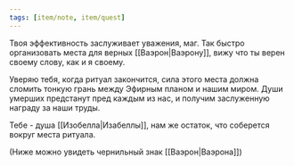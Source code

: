 ```yaml
---
tags: [item/note, item/quest]
---
```


Твоя эффективность заслуживает уважения, маг. Так быстро организовать места для верных [[Ваэрон|Ваэрону]], вижу что ты верен своему слову, как и я своему.

Уверяю тебя, когда ритуал закончится, сила этого места должна сломить тонкую грань между Эфирным планом и нашим миром. Души умерших предстанут пред каждым из нас, и получим заслуженную награду за наши труды.

Тебе - душа [[Изобелла|Изабеллы]], нам же остаток, что соберется вокруг места ритуала.

(Ниже можно увидеть чернильный знак [[Ваэрон|Ваэрона]])
